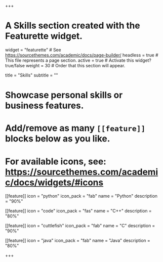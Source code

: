 +++
# A Skills section created with the Featurette widget.
widget = "featurette"  # See https://sourcethemes.com/academic/docs/page-builder/
headless = true  # This file represents a page section.
active = true  # Activate this widget? true/false
weight = 30  # Order that this section will appear.

title = "Skills"
subtitle = ""

# Showcase personal skills or business features.
# 
# Add/remove as many `[[feature]]` blocks below as you like.
# 
# For available icons, see: https://sourcethemes.com/academic/docs/widgets/#icons

[[feature]]
  icon = "python" 
  icon_pack = "fab"
  name = "Python"
  description = "90%"
  
[[feature]]
  icon = "code"
  icon_pack = "fas"
  name = "C++"
  description = "80%"  
  
[[feature]]
  icon = "cuttlefish"
  icon_pack = "fab"
  name = "C"
  description = "90%"
  
  
 [[feature]]
  icon = "java"
  icon_pack = "fab"
  name = "Java"
  description = "80%"

+++
